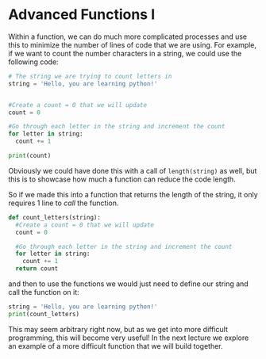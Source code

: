 # Advanced Functions I

Within a function, we can do much more complicated processes and use this to minimize the number of lines of code that we are using.  For example, if we want to count the number characters in a string, we could use the following code:

```python
# The string we are trying to count letters in
string = 'Hello, you are learning python!'


#Create a count = 0 that we will update
count = 0

#Go through each letter in the string and increment the count
for letter in string:
  count += 1

print(count)
```
Obviously we could have done this with a call of `length(string)` as well, but this is to showcase how much a function can reduce the code length.


So if we made this into a function that returns the length of the string, it only requires 1 line to _call_ the function.

```python
def count_letters(string):
  #Create a count = 0 that we will update
  count = 0

  #Go through each letter in the string and increment the count
  for letter in string:
    count += 1
  return count
```

and then to use the functions we would just need to define our string and call the function on it:
```python
string = 'Hello, you are learning python!'
print(count_letters)
```

This may seem arbitrary right now, but as we get into more difficult programming, this will become very useful!  In the next lecture we explore an example of a more difficult function that we will build together.

